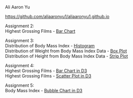 Ali Aaron Yu

https://github.com/aliaaronyu1/aliaaronyu1.github.io  
 

Assignment 2:  
Highest Grossing Films -
<a href="https://vizhub.com/aliaaronyu1/349962ce938344e0ac3155cb28e1c8d4">Bar Chart</a>  
  
Assignment 3:  
Distribution of Body Mass Index - <a href ="https://vizhub.com/aliaaronyu1/b7462f03d7094f4ba5bb9af0f3c3f43b?edit=files&file=histogram.js">Histogram</a>  
Distribution of Weight from Body Mass Index Data - <a href ="https://vizhub.com/aliaaronyu1/cc92527aa39c46cbbd654c1ebe0f7f36?edit=files&file=boxplot.js"> Box Plot</a>   
Distribution of Height from Body Mass Index Data - <a href="https://vizhub.com/aliaaronyu1/a2c6ba30f8fa477bb487629a9213d982?edit=files&file=stripplot.js">Strip Plot</a>  
  
Assignment 4:  
Highest Grossing Films - <a href ="https://vizhub.com/aliaaronyu1/23136a27ca2947d498c9d86d8978ead4?">Bar Chart in D3</a>  
Highest Grossing Films - <a href="https://vizhub.com/aliaaronyu1/135fad742ea9476db04d6cd8931eb671">Scatter Plot in D3</a>  
  
Assignment 5:  
Body Mass Index - <a href= "https://vizhub.com/aliaaronyu1/bc40b2c0fec54eeeb869d59ce7f74ddd?edit=files&file=index.html"> Bubble Chart in D3 </a>  

